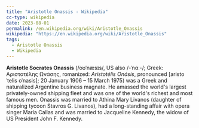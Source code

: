 ```yaml
---
title: "Aristotle Onassis - Wikipedia"
cc-type: wikipedia
date: 2023-08-01
permalink: /en.wikipedia.org/wiki/Aristotle_Onassis
wikipedia: "https://en.wikipedia.org/wiki/Aristotle_Onassis"
tags:
  - Aristotle Onassis
  - Wikipedia
---
```

**Aristotle Socrates Onassis** (/oʊˈnæsɪs/, US also /-ˈnɑː-/; Greek: Αριστοτέλης Ωνάσης, romanized: *Aristotélis Onásis*, pronounced [aristoˈtelis oˈnasis]; 20 January 1906 – 15 March 1975) was a Greek and naturalized Argentine business magnate. He amassed the world's largest privately-owned shipping fleet and was one of the world's richest and most famous men. Onassis was married to Athina Mary Livanos (daughter of shipping tycoon Stavros G. Livanos), had a long-standing affair with opera singer Maria Callas and was married to Jacqueline Kennedy, the widow of US President John F. Kennedy.